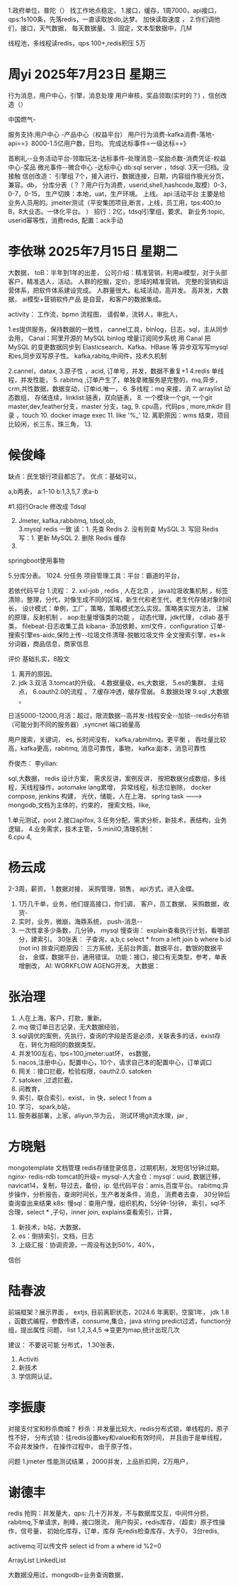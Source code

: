 1.政府单位，普陀（）
找工作地点稳定，
1.接口，缓存，1周7000，api接口，qps:1s100条，先落redis，一直读取放db,达梦。
加快读取速度 ，
2.你们调他们，接口，天气数据， 每天数据量。
3. 固定，文本型数据中，几M

线程池，多线程读redis，qps 100+,redis积压 5万
# 周yi  2025年7月23日 星期三
行为消息，用户中心，引擎，消息处理
用户审核，奖品领取(实时的？) ，信创改造（）

中国燃气-

服务支持:用户中心 -产品中心（权益平台）
用户行为消费-kafka消费-落地- api==》8000-1.5亿用户数，日均。
完成达标事件=一级达标==》

首刷礼--业务活动平台-领取玩法-达标事件-处理消息--奖励点数-消费凭证-权益中心-奖品
微光事件--微合中心 -达标中心
db:sql server ，tdsql. 3天一归档。没接触
信创改造： 引擎组 7个，接入进行，数据连接，日期，内容组作极光分页，兼容。db，
分库分表（？？用户行为消费，userid,shell,hashcode,取模）0-3，0-7，0-15，
  生产切换：本地，uat，生产环境。 上线。
api:活动平台
主要是给业务人员用的。jmeiter测试（平安集团项目,断言，上线，员工用，tps:400,to B，8大业态。一体化平台。
）
招行：2亿，tdsql引擎组，要求。
新业务:topic, userid幂等性，消费redis, 配置：ack手动




# 李依琳 2025年7月15日 星期二
大数据，
toB：半年到1年的出差，
公司介绍：精准营销，利用ai模型，对于头部客户，精准选人，活动。 人群的挖掘，定价，思域的精准营销。
完整的营销和运营体系，把软件体系建设完成。
人群量很大。私域活动，高并发。
高并发，大数据，
ai模型+营销软件产品 是自营， 和客户的数据集成。 



activity：
工作流，bpmn 流程图，
请假单，流转人，审批人，

1.es提供服务，保持数据的一致性，
cannel工具，binlog，日志，sql，主从同步会用，
Canal：阿里开源的 MySQL binlog 增量订阅同步系统
用 Canal 把 MySQL 的变更数据同步到 Elasticsearch、Kafka、HBase 等
异步双写写mysql和es,同步双写原子性。 kafka,rabitq,中间件，技术久机制

2.cannel，datax, 
3.原子性 ，acid,  订单号，并发，数据不重复+1
4.redis 单线程，并发性能，
5. rabitmq ,订单产生了，单独拿微服务是完整的，mq,异步，crm,共性数据，数据变动，订单id,唯一，
6. 多线程：mq 来接，消
7. arraylist 动态数组， 存储连续，linklist:链表，双向链表，
8. 一个模块一个git, 一个git master,dev,feather分支，master 分支，tag,
9. cpu高，代码ps , more,mkdir 目录  ，touch 
10. docker image exec 
11. like '%_'
12. 离职原因：wms 结束，项目比较闲，长三东，珠三角，
13. 
# 候俊峰

缺点：民生银行项目都忘了。
优点：基础可以，



a,b两表，
a:1-10 
b:1,3,5,7
求a-b


#1.招行Oracle 修改成 Tdsql

2. Jmeter, kafka,rabbitmq,  tdsql,ob,   
3.mysql redis 一致
  读：1. 先查 Redis 2. 没有则查 MySQL  3. 写回 Redis
  写：1. 更新 MySQL 2. 删除 Redis 缓存
4. 

springboot使用事物


5.分库分表。
1024.
分任务
项目管理工具：平台：霸道的平台，


若依代码平台
1.流程： 
2. xxl-job , redis , 
人在北京 ， 
java垃圾收集机制 ，标签清除，整理，分代，对像生成不同的区域，新生代和老生代，老生代存储对象时间长， 
设计模式：单例，工厂，策略，策略模式怎么实现。策略类实现方法，
注解的原理，反射机制 ， 
aop:批量增强类的功能 ， 动态代理，jdk代理， cdlab 基于类， 
filebeat-日志收集工具
kibana-
添加依赖，xml文件，configuration
订单-搜索引擎es-aidc,保险上传--垃圾文件清理-脱敏垃圾文件 
全文搜索引擎，es+ik分词器，商品信息，商家信息


评价
基础扎实，8股文 

1. 离开的原因。 
2. jdk
3.双活
3.tomcat的升级。 
4.数据量级，es,大数据， 
5.es的集群， 主结点，
6.oauth2.0的流程 。 
7.缓存冲透，缓存雪崩。
8.数据处理
9.sql ,大数据 。 



日活5000-12000,月活：超过，限流数据--高并发-线程安全--加锁--redis分布锁（可能分到不同的服务器）,syncnet 
端口销量高

用户搜索，关键词， es,
长时间没有，
kafka,rabmitmq，更平衡 ， 吞吐量比较高，kafka更高，rabitmq, 消息可靠性，事物， 
kafka:副本，消息可靠性

乔俊杰：
李yilian:


sql,大数据，
redis
设计方案，
需求反讲，案例反讲，
按把数据分成数组，多线程，天线程操作，aotomake lang累增， 
异常线程，标志位删除，
docker compose,
jenkins 构建，
光伏，储能，人在上海， 
spring task --->
mongodb,文档为主体的，约束的，
搜索文档，like, 

1.单元测试，post
2.接口apifox, 
3.任务分配，需求分析，新技术，表结构，业务逻辑，
4.业务需求，技术主管，
5.miniIO,清理机制：  
6.cpu 4,

# 杨云成
2-3周，薪资，
1.数据对接， 采购管理，销售，
api方式，进入金蝶。
1. 1万几千单，业务，他们提高接口，你们调， 客户，员工数据， 采购数据，收货-
2. 实时，业务，微崩，海鼎系统， push-消息--
3. 一次性拿多少条数，几分钟， 
mysql 慢查询：
  explain查看执行计划，看哪部分，建索引。
30张表：
  子查询，a,b,c 
  select * from a left join b  where b.id (not in)
排查问题原因：
  三方系统，无前台界面，数据平台，数银的数据平台， 金蝶，数据平台，通用错误。
  功能：接口，接口有无类型，参考，单表增删改，
 AI: WORKFLOW AGENG开发。
 大数据：

# 张治理
1. 人在上海，客户，打款，重新。 
1. mq 做订单日志记录，无大数据经验，
2. sql调优的案例，先执行，查询的字段是否是必须，关联表多的话，exist存在，转化为相同的数据类型。
3. 并发100左右，tps=100,jmeter:uat环，  es数据，
4. nacos,注册中心，配置中心，10个，请求自己本的配置中心，订单调口
5. 网关：接口拦截，检验权限，oauth2.0. satoken
6. satoken ,过滤拦截，
7. 问教育，
8. 索引，联合索引，exist， in 快，select 1 from a 
9. 学习， spark,b站， 
10. 服务器部署，上家，aliyun,华为云， 测试环境git流水理，jar ,


# 方晓魁
mongotemplate
文档管理
redis存储登录信息，过期机制，发短信1分钟过期。
nginx-
redis-rdb
tomcat的升级=
mysql-人大金仓：mysql：uuid, 数据迁移，navicat14，复制，导过去，备份，ip. 
低代码平台：amis,百度平台。
rabitmq:异步操作，分析报告，查询时间长，生产者发条件，消息，  消费者去查， 30分钟后查询查出来结果
k8s:
慢sql：查用户慢，组织机构，5分钟-1分钟，
      索引，sql不合理，select * ,子句，inner join, 
      explains查看索引，计算，

1. 新技术，b站，大数据，
2. es：倒排索引，文档，日志
3. 上级汇报：协调资源，一周没有达到50%，40%，
 
信创

# 陆春波
前端框架？展示界面 。
extjs,
目前离职状态，2024.6 年离职，空窗1年，
jdk 1.8 ，函数式编程，参数传递，consume,集合，java string predict过滤，function分组，提出属性
问题， list<int> 1,2,3,4,5 =>变更为map,统计出现几次


建议： 不要说可能 
分布式，
1.30张表，
1. Activiti
2. 新技术
3. 学信网认证。

# 李振康
对接支付宝和秒杀商城？
秒杀：并发量比较大，redis分布式锁，单线程的，原子性不好，
分布式锁：往redis设置key和value和有效时间，
并且由于是单线程，不会并发操作，
在操作过程中， 由于原子性，

问题
1.jmeter 性能测试结果 ，2000并发，上品折扣网，2万用户，
# 谢德丰
redis
抢购：并发量大，qps:
几十万并发，不与数据库交互，中间件分担，rabitmq,下单请求，削峰，接口限流，
用户购买，redis库存，（超卖）原子性操作，信号量，
初始化库存，订单，库存
先redis检查库存，大于0，
3台redis,

activemq:可以传文件 
select id from a where id %2=0

ArrayList	LinkedList

大数据没用过，mongodb=业务查询数据，
